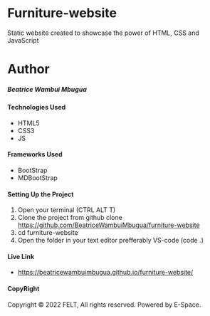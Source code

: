 # Furniture-website
Static website created to showcase the power of HTML, CSS and JavaScript

# Author

##### Beatrice Wambui Mbugua

#### Technologies Used

* HTML5
* CSS3 
* JS

#### Frameworks Used

* BootStrap
* MDBootStrap 

#### Setting Up the Project

1. Open your terminal (CTRL ALT T)
2. Clone the project from github clone https://github.com/BeatriceWambuiMbugua/furniture-website
3. cd furniture-website
4. Open the folder in your text editor prefferably VS-code (code .)

#### Live Link

* https://beatricewambuimbugua.github.io/furniture-website/

#### CopyRight

Copyright © 2022 FELT, All rights reserved. Powered by E-Space.
